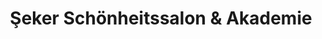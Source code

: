 ---
title: "Şeker Schönheitssalon & Akademie"
url: /koeln/seker-schoenheitssalon-und-akademie/
shop: Kosmetik
---